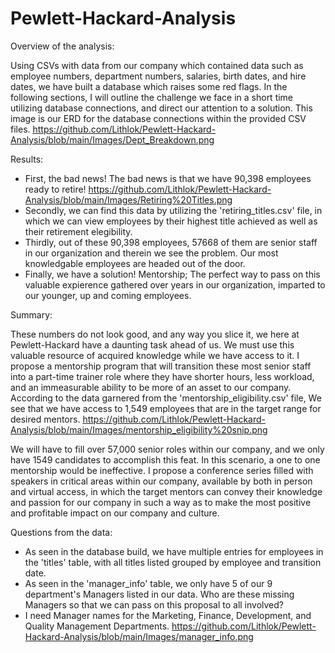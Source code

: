 # Pewlett-Hackard-Analysis

Overview of the analysis:

Using CSVs with data from our company which contained data such as employee numbers, department numbers, salaries, birth dates, and hire dates, we have built a database which raises some red flags. In the following sections, I will outline the challenge we face in a short time utilizing database connections, and direct our attention to a solution. This image is our ERD for the database connections within the provided CSV files. 
https://github.com/Lithlok/Pewlett-Hackard-Analysis/blob/main/Images/Dept_Breakdown.png

Results:

- First, the bad news! The bad news is that we have 90,398 employees ready to retire! 
	https://github.com/Lithlok/Pewlett-Hackard-Analysis/blob/main/Images/Retiring%20Titles.png
- Secondly, we can find this data by utilizing the 'retiring_titles.csv' file, in which we can view employees by their highest title achieved as well as their retirement elegibility.   
- Thirdly, out of these 90,398 employees, 57668 of them are senior staff in our organization and therein we see the problem. Our most knowledgable employees are headed out of the door.
- Finally, we have a solution! Mentorship; The perfect way to pass on this valuable expierence gathered over years in our organization, imparted to our younger, up and coming employees.

Summary:

These numbers do not look good, and any way you slice it, we here at Pewlett-Hackard have a daunting task ahead of us. We must use this valuable resource of acquired knowledge while we have access to it. I propose a mentorship program that will transition these most senior staff into a part-time trainer role where they have shorter hours, less workload, and an immeasurable ability to be more of an asset to our company. According to the data garnered from the 'mentorship_eligibility.csv' file, We see that we have access to 1,549 employees that are in the target range for desired mentors. 
https://github.com/Lithlok/Pewlett-Hackard-Analysis/blob/main/Images/mentorship_eligibility%20snip.png

  We will have to fill over 57,000 senior roles within our company, and we only have 1549 candidates to accomplish this feat. In this scenario, a one to one mentorship would be ineffective. I propose a conference series filled with speakers in critical areas within our company, available by both in person and virtual access, in which the target mentors can convey their knowledge and passion for our company in such a way as to make the most positive and profitable impact on our company and culture.

Questions from the data: 

- As seen in the database build, we have multiple entries for employees in the 'titles' table, with all titles listed grouped by employee and transition date.
- As seen in the 'manager_info' table, we only have 5 of our 9 department's Managers listed in our data. Who are these missing Managers so that we can pass on this proposal to all involved?
- I need Manager names for the Marketing, Finance, Development, and Quality Management Departments. 
https://github.com/Lithlok/Pewlett-Hackard-Analysis/blob/main/Images/manager_info.png
